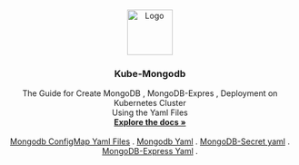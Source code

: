 <!-- PROJECT LOGO -->
<br />
<p align="center">
  <a href="https://github.com/jaitnsongara/Kube-Mongodb">
    <img src="https://upload.wikimedia.org/wikipedia/commons/3/39/Kubernetes_logo_without_workmark.svg?download" alt="Logo" width="80" height="80">
  </a>

  <h3 align="center">Kube-Mongodb</h3>

  <p align="center">
    The Guide for Create MongoDB , MongoDB-Expres , Deployment on Kubernetes Cluster </br>
    Using the Yaml Files 
    <br />
    <a href="https://github.com/github_username/repo_name"><strong>Explore the docs »</strong></a>
    <br />
    <br />
    <a href="mongo-configmap.yaml">Mongodb ConfigMap Yaml Files</a>
    .
    <a href="mongodb.yaml">Mongodb Yaml</a>
    .
    <a href="mogodb-secret.yaml">MongoDB-Secret yaml</a>
    .
    <a href="mongo-express.yaml">MongoDB-Express Yaml</a>
    .
   
  </p>
</p>
